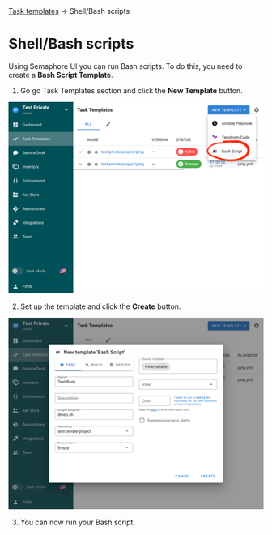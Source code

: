 <div class="breadcrumbs">
    <a href="/user-guide/task-templates/">Task templates</a>
    → Shell/Bash scripts
</div>

# Shell/Bash scripts

Using Semaphore UI you can run Bash scripts. To do this, you need to create a **Bash Script Template**.

1. Go go Task Templates section and click the **New Template** button.

![](<../../../.gitbook/assets/bash_1.png>)

2. Set up the template and click the **Create** button.

![](<../../../.gitbook/assets/bash_2.png>)

3. You can now run your Bash script.
